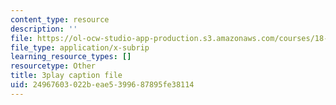 ```yaml
---
content_type: resource
description: ''
file: https://ol-ocw-studio-app-production.s3.amazonaws.com/courses/18-06sc-linear-algebra-fall-2011/24967603022beae5399687895fe38114_Y_Ac6KiQ1t0.srt
file_type: application/x-subrip
learning_resource_types: []
resourcetype: Other
title: 3play caption file
uid: 24967603-022b-eae5-3996-87895fe38114
---
```

